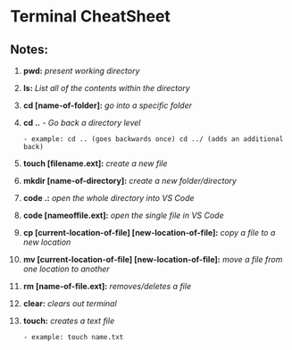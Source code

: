 # Terminal CheatSheet

## Notes:

1.  **pwd:** _present working directory_

2.  **ls:** _List all of the contents within the directory_
3.  **cd [name-of-folder]:** _go into a specific folder_

4.  **cd ..** _- Go back a directory level_

        - example: cd .. (goes backwards once) cd ../ (adds an additional back)

5.  **touch [filename.ext]:** _create a new file_

6.  **mkdir [name-of-directory]:** _create a new folder/directory_

7.  **code .:** _open the whole directory into VS Code_

8.  **code [nameoffile.ext]:** _open the single file in VS Code_

9.  **cp [current-location-of-file] [new-location-of-file]:** _copy a file to a new location_

10. **mv [current-location-of-file] [new-location-of-file]:** _move a file from one location to another_

11. **rm [name-of-file.ext]:** _removes/deletes a file_

12. **clear:** _clears out terminal_

13. **touch:** _creates a text file_

        - example: touch name.txt
